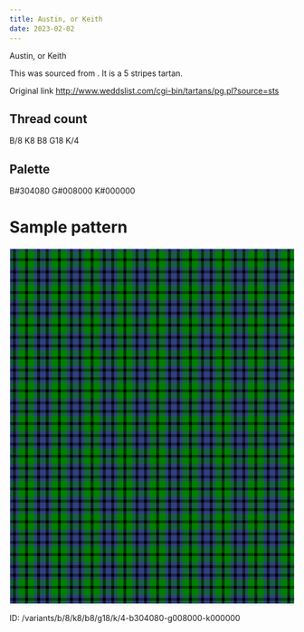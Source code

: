 ```yaml
---
title: Austin, or Keith
date: 2023-02-02
---
```

Austin, or Keith

This was sourced from <no value>.  It is a 5 stripes tartan.

Original link http://www.weddslist.com/cgi-bin/tartans/pg.pl?source=sts

## Thread count
B/8 K8 B8 G18 K/4

## Palette
B#304080 G#008000 K#000000

# Sample pattern

![Tartan detail](tartan.png "B/8 K8 B8 G18 K/4 tartan")

ID: /variants/b/8/k8/b8/g18/k/4-b304080-g008000-k000000